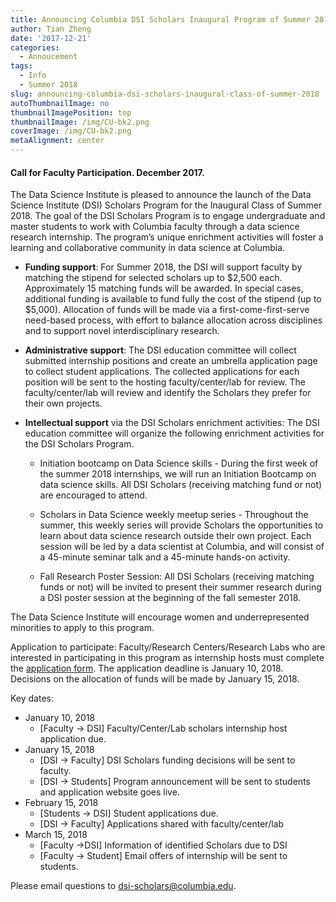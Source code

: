 ```yaml
---
title: Announcing Columbia DSI Scholars Inaugural Program of Summer 2018
author: Tian Zheng
date: '2017-12-21'
categories:
  - Annoucement
tags:
  - Info
  - Summer 2018
slug: announcing-columbia-dsi-scholars-inaugural-class-of-summer-2018
autoThumbnailImage: no
thumbnailImagePosition: top
thumbnailImage: /img/CU-bk2.png
coverImage: /img/CU-bk2.png
metaAlignment: center
---
```


#### Call for Faculty Participation. December 2017.

The Data Science Institute is pleased to announce the launch of the Data Science Institute (DSI) Scholars Program for the Inaugural Class of Summer 2018. The goal of the DSI Scholars Program is to engage undergraduate and master students to work with Columbia faculty through a data science research internship. The program’s unique enrichment activities will foster a learning and collaborative community in data science at Columbia.

+ **Funding support**: For Summer 2018, the DSI will support faculty by matching the stipend for selected scholars up to $2,500 each.  Approximately 15 matching funds will be awarded.  In special cases, additional funding is available to fund fully the cost of the stipend (up to $5,000).  Allocation of funds will be made via a first-come-first-serve need-based process, with effort to balance allocation across disciplines and to support novel interdisciplinary research.

+ **Administrative support**: The DSI education committee will collect submitted internship positions and create an umbrella application page to collect student applications. The collected applications for each position will be sent to the hosting faculty/center/lab for review. The faculty/center/lab will review and identify the Scholars they prefer for their own projects.

+ **Intellectual support** via the DSI Scholars enrichment activities: The DSI education committee will organize the following enrichment activities for the DSI Scholars Program.

    + Initiation bootcamp on Data Science skills - During the first week of the summer 2018 internships, we will run an Initiation Bootcamp on data science skills. All DSI Scholars (receiving matching fund or not) are encouraged to attend.

    + Scholars in Data Science weekly meetup series - Throughout the summer, this weekly series will provide Scholars the opportunities to learn about data science research outside their own project. Each session will be led by a data scientist at Columbia, and will consist of a 45-minute seminar talk and a 45-minute hands-on activity.

    + Fall Research Poster Session: All DSI Scholars (receiving matching funds or not) will be invited to present their summer research during a DSI poster session at the beginning of the fall semester 2018.

The Data Science Institute will encourage women and underrepresented minorities to apply to this program.

Application to participate: Faculty/Research Centers/Research Labs who are interested in participating in this program as internship hosts must complete the [application form](https://goo.gl/forms/w37CZgGyuKnWNrLn2). The application deadline is January 10, 2018.  Decisions on the allocation of funds will be made by January 15, 2018.

Key dates:

+ January 10, 2018
    + [Faculty -> DSI] Faculty/Center/Lab scholars internship host application due.
+ January 15, 2018
    + [DSI -> Faculty] DSI Scholars funding decisions will be sent to faculty.
    + [DSI -> Students] Program announcement will be sent to students and application website goes live.
+ February 15, 2018
    + [Students -> DSI] Student applications due.
    + [DSI -> Faculty] Applications shared with faculty/center/lab
+ March 15, 2018
    + [Faculty ->DSI] Information of identified Scholars due to DSI
   + [Faculty -> Student] Email offers of internship will be sent to students.

Please email questions to dsi-scholars@columbia.edu.